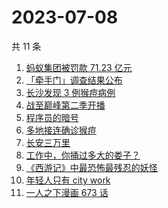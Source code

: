 # 2023-07-08

共 11 条

<!-- BEGIN -->
<!-- 最后更新时间 Sat Jul 08 2023 19:05:58 GMT+0800 (China Standard Time) -->

1. [蚂蚁集团被罚款 71.23 亿元](https://www.zhihu.com/search?q=%E8%9A%82%E8%9A%81%E9%9B%86%E5%9B%A2%E8%A2%AB%E7%BD%9A%E6%AC%BE%2071.23%20%E4%BA%BF%E5%85%83)
1. [「牵手门」调查结果公布](https://www.zhihu.com/search?q=%E3%80%8C%E7%89%B5%E6%89%8B%E9%97%A8%E3%80%8D%E8%B0%83%E6%9F%A5%E7%BB%93%E6%9E%9C%E5%85%AC%E5%B8%83)
1. [长沙发现 3 例猴痘病例](https://www.zhihu.com/search?q=%E9%95%BF%E6%B2%99%E5%8F%91%E7%8E%B0%203%20%E4%BE%8B%E7%8C%B4%E7%97%98%E7%97%85%E4%BE%8B)
1. [战至巅峰第二季开播](https://www.zhihu.com/search?q=%E6%88%98%E8%87%B3%E5%B7%85%E5%B3%B0%E7%AC%AC%E4%BA%8C%E5%AD%A3%E5%BC%80%E6%92%AD)
1. [程序员的暗号](https://www.zhihu.com/search?q=%E7%A8%8B%E5%BA%8F%E5%91%98%E7%9A%84%E6%9A%97%E5%8F%B7)
1. [多地接连确诊猴痘](https://www.zhihu.com/search?q=%E5%A4%9A%E5%9C%B0%E6%8E%A5%E8%BF%9E%E7%A1%AE%E8%AF%8A%E7%8C%B4%E7%97%98)
1. [长安三万里](https://www.zhihu.com/search?q=%E9%95%BF%E5%AE%89%E4%B8%89%E4%B8%87%E9%87%8C)
1. [工作中，你捅过多大的娄子？](https://www.zhihu.com/search?q=%E5%B7%A5%E4%BD%9C%E4%B8%AD%EF%BC%8C%E4%BD%A0%E6%8D%85%E8%BF%87%E5%A4%9A%E5%A4%A7%E7%9A%84%E5%A8%84%E5%AD%90%EF%BC%9F)
1. [《西游记》中最恐怖最残忍的妖怪](https://www.zhihu.com/search?q=%E3%80%8A%E8%A5%BF%E6%B8%B8%E8%AE%B0%E3%80%8B%E4%B8%AD%E6%9C%80%E6%81%90%E6%80%96%E6%9C%80%E6%AE%8B%E5%BF%8D%E7%9A%84%E5%A6%96%E6%80%AA)
1. [年轻人只有 city work](https://www.zhihu.com/search?q=%E5%B9%B4%E8%BD%BB%E4%BA%BA%E5%8F%AA%E6%9C%89%20city%20work)
1. [一人之下漫画 673 话](https://www.zhihu.com/search?q=%E4%B8%80%E4%BA%BA%E4%B9%8B%E4%B8%8B%E6%BC%AB%E7%94%BB%20673%20%E8%AF%9D)

<!-- END -->
